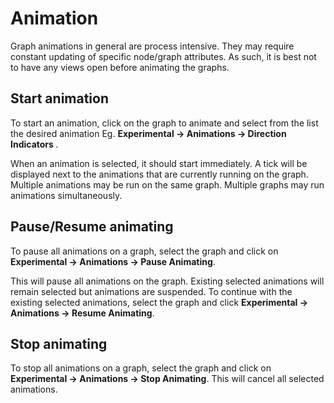 # Animation

Graph animations in general are process intensive. They may require constant
updating of specific node/graph attributes. As such, it is best not to have any
views open before animating the graphs.

## Start animation
To start an animation, click on the graph to animate and select from the list
the desired animation
Eg. <b> Experimental -> Animations -> Direction Indicators </b>.

When an animation is selected, it should start immediately. A tick will be
displayed next to the animations that are currently running on the graph.
Multiple animations may be run on the same graph. Multiple graphs may run
animations simultaneously.

## Pause/Resume animating
To pause all animations on a graph, select the graph and click on
<b> Experimental -> Animations -> Pause Animating</b>.

This will pause all animations on the graph. Existing selected animations
will remain selected but animations are suspended.
To continue with the existing selected animations, select the graph and click
<b> Experimental -> Animations -> Resume Animating</b>.

## Stop animating
To stop all animations on a graph, select the graph and click on
<b> Experimental -> Animations -> Stop Animating</b>.
This will cancel all selected animations.
